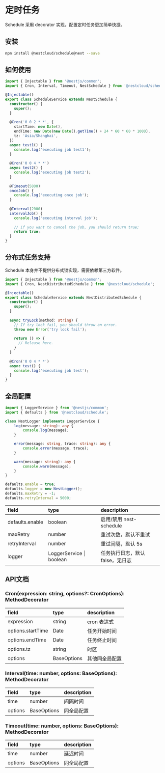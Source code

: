 # 定时任务

Schedule 采用 decorator 实现，配置定时任务更加简单快捷。

## 安装

```bash
npm install @nestcloud/schedule@next --save
```

## 如何使用

```typescript
import { Injectable } from '@nestjs/common';
import { Cron, Interval, Timeout, NestSchedule } from '@nestcloud/schedule';

@Injectable()
export class ScheduleService extends NestSchedule {  
  constructor() {
    super();
  }
  
  @Cron('0 0 2 * *', {
    startTime: new Date(), 
    endTime: new Date(new Date().getTime() + 24 * 60 * 60 * 1000),
    tz: 'Asia/Shanghai',
  })
  async test1() {
    console.log('executing job test1');
  }
  
  @Cron('0 0 4 * *')
  async test2() {
    console.log('executing job test2');
  }
  
  @Timeout(5000)
  onceJob() {
    console.log('executing once job');
  }
  
  @Interval(2000)
  intervalJob() {
    console.log('executing interval job');
    
    // if you want to cancel the job, you should return true;
    return true;
  }
}
```

## 分布式任务支持

Schedule 本身并不提供分布式锁实现，需要依赖第三方软件。

```typescript
import { Injectable } from '@nestjs/common';
import { Cron, NestDistributedSchedule } from '@nestcloud/schedule';

@Injectable()
export class ScheduleService extends NestDistributedSchedule {  
  constructor() {
    super();
  }
  
  async tryLock(method: string) {
    // If try lock fail, you should throw an error.
    throw new Error('try lock fail');
    
    return () => {
      // Release here.
    }
  }
  
  @Cron('0 0 4 * *')
  async test() {
    console.log('executing job test');
  }
}
```

## 全局配置

```typescript
import { LoggerService } from '@nestjs/common';
import { defaults } from '@nestcloud/schedule';

class NestLogger implements LoggerService {
    log(message: string): any {
        console.log(message);
    }

    error(message: string, trace: string): any {
        console.error(message, trace);
    }

    warn(message: string): any {
        console.warn(message);
    }
}

defaults.enable = true;
defaults.logger = new NestLogger();
defaults.maxRetry = -1;
defaults.retryInterval = 5000;
```

| field | type | description |
| :--- | :--- | :--- |
| defaults.enable | boolean | 启用/禁用 nest-schedule |
| maxRetry | number | 重试次数，默认不重试 |
| retryInterval | number | 重试间隔，默认 5s |
| logger | LoggerService \| boolean | 任务执行日志，默认 false，无日志 |

## API文档

### Cron\(expression: string, options?: CronOptions\): MethodDecorator

| field | type | description |
| :--- | :--- | :--- |
| expression | string | cron 表达式 |
| options.startTime | Date | 任务开始时间 |
| options.endTime | Date | 任务终止时间 |
| options.tz | string | 时区 |
| options | BaseOptions | 其他同全局配置 |

### Interval\(time: number, options: BaseOptions\): MethodDecorator

| field | type | description |
| :--- | :--- | :--- |
| time | number | 间隔时间 |
| options | BaseOptions | 同全局配置 |

### Timeout\(time: number, options: BaseOptions\): MethodDecorator

| field | type | description |
| :--- | :--- | :--- |
| time | number | 延迟时间 |
| options | BaseOptions | 同全局配置 |

